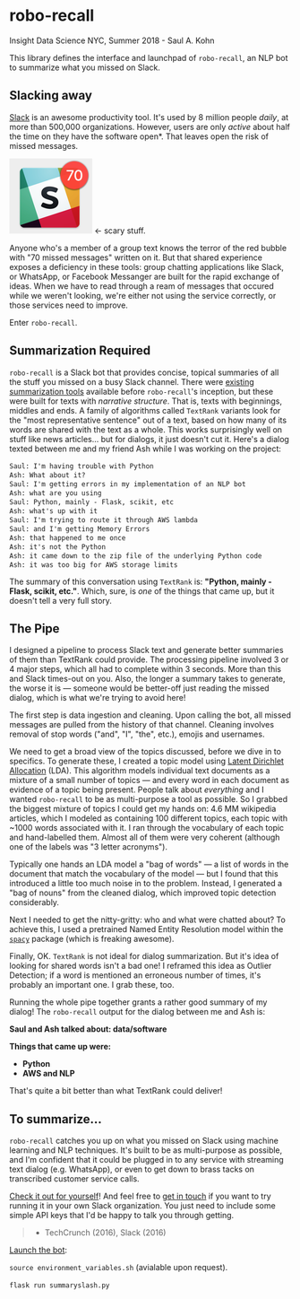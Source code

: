 # robo-recall

Insight Data Science NYC, Summer 2018 - Saul A. Kohn

This library defines the interface and launchpad of `robo-recall`, an NLP bot to summarize what you missed on Slack.

## Slacking away

[Slack](https://www.slack.com) is an awesome productivity tool. It's used by 8 million people _daily_, at more than 500,000 organizations. However, users are only _active_ about half the time on they have the software open*. That leaves open the risk of missed messages.

![blah](slack-message.png) <- scary stuff.

Anyone who's a member of a group text knows the terror of the red bubble with "70 missed messages" written on it. But that shared experience exposes a deficiency in these tools: group chatting applications like Slack, or WhatsApp, or Facebook Messanger are built for the rapid exchange of ideas. When we have to read through a ream of messages that occured while we weren't looking, we're either not using the service correctly, or those services need to improve. 

Enter `robo-recall`.

## Summarization Required

`robo-recall` is a Slack bot that provides concise, topical summaries of all the stuff you missed on a busy Slack channel. There were [existing](http://autotldr.io/) [summarization tools](https://radimrehurek.com/gensim/summarization/summariser.html) available before `robo-recall`'s inception, but these were built for texts with _narrative structure_. That is, texts with beginnings, middles and ends. A family of algorithms called `TextRank` variants look for the "most representative sentence" out of a text, based on how many of its words are shared with the text as a whole. This works surprisingly well on stuff like news articles… but for dialogs, it just doesn't cut it. Here's a dialog texted between me and my friend Ash while I was working on the project:

```
Saul: I'm having trouble with Python
Ash: What about it?
Saul: I'm getting errors in my implementation of an NLP bot
Ash: what are you using
Saul: Python, mainly - Flask, scikit, etc
Ash: what's up with it
Saul: I'm trying to route it through AWS lambda
Saul: and I'm getting Memory Errors
Ash: that happened to me once
Ash: it's not the Python
Ash: it came down to the zip file of the underlying Python code
Ash: it was too big for AWS storage limits
```

The summary of this conversation using `TextRank` is: **"Python, mainly - Flask, scikit, etc."**. Which, sure, is _one_ of the things that came up, but it doesn't tell a very full story.

## The Pipe

I designed a pipeline to process Slack text and generate better summaries of them than TextRank could provide. The processing pipeline involved 3 or 4 major steps, which all had to complete within 3 seconds. More than this and Slack times-out on you. Also, the longer a summary takes to generate, the worse it is — someone would be better-off just reading the missed dialog, which is what we're trying to avoid here!

The first step is data ingestion and cleaning. Upon calling the bot, all missed messages are pulled from the history of that channel. Cleaning involves removal of stop words ("and", "I", "the", etc.), emojis and usernames.

We need to get a broad view of the topics discussed, before we dive in to specifics. To generate these, I created a topic model using [Latent Dirichlet Allocation](https://en.wikipedia.org/wiki/Latent_Dirichlet_allocation) (LDA). This algorithm models individual text documents as a mixture of a small number of topics — and every word in each document as evidence of a topic being present. People talk about _everything_ and I wanted `robo-recall` to be as multi-purpose a tool as possible. So I grabbed the biggest mixture of topics I could get my hands on: 4.6 MM wikipedia articles, which I modeled as containing 100 different topics, each topic with ~1000 words associated with it. I ran through the vocabulary of each topic and hand-labelled them. Almost all of them were very coherent (although one of the labels was "3 letter acronyms"). 

Typically one hands an LDA model a "bag of words" — a list of words in the document that match the vocabulary of the model — but I found that this introduced a little too much noise in to the problem. Instead, I generated a "bag of nouns" from the cleaned dialog, which improved topic detection considerably. 

Next I needed to get the nitty-gritty: who and what were chatted about? To achieve this, I used a pretrained Named Entity Resolution model within the [`spacy`](https://spacy.io/usage/linguistic-features#section-named-entities) package (which is freaking awesome). 

Finally, OK. `TextRank` is not ideal for dialog summarization. But it's idea of looking for shared words isn't a bad one! I reframed this idea as Outlier Detection; if a word is mentioned an erroneous number of times, it's probably an important one. I grab these, too.

Running the whole pipe together grants a rather good summary of my dialog! The `robo-recall` output for the dialog between me and Ash is:

**Saul and Ash talked about: data/software**

**Things that came up were:**

- **Python**
- **AWS and NLP**

That's quite a bit better than what TextRank could deliver!

## To summarize...

`robo-recall` catches you up on what you missed on Slack using machine learning and NLP techniques. It's built to be as multi-purpose as possible, and I'm confident that it could be plugged in to any service with streaming text dialog (e.g. WhatsApp), or even to get down to brass tacks on transcribed customer service calls.

[Check it out for yourself](https://github.com/SaulAryehKohn/rebo-recall)! And feel free to [get in touch](mailto:saul.aryeh.kohn@gmail.com) if you want to try running it in your own Slack organization. You just need to include some simple API keys that I'd be happy to talk you through getting.



> * TechCrunch (2016), Slack (2016)



<u>Launch the bot</u>:

`source environment_variables.sh` (avialable upon request).

`flask run summaryslash.py`
